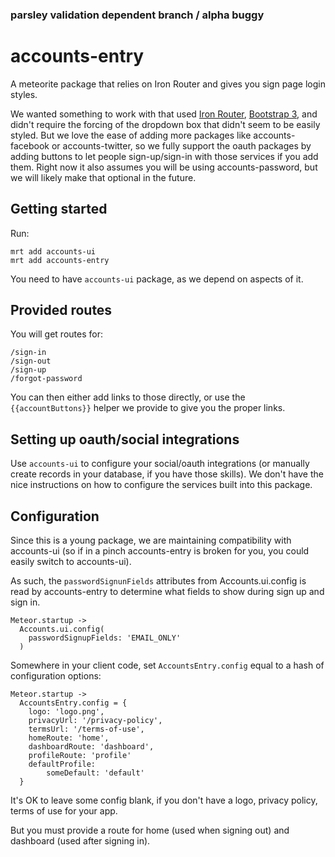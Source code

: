 ### parsley validation dependent branch / alpha buggy
# accounts-entry

A meteorite package that relies on Iron Router and gives you sign page login styles.

We wanted something to work with that used [Iron
Router](https://github.com/EventedMind/iron-router), [Bootstrap
3](https://github.com/mangasocial/meteor-bootstrap-3), and didn't require the forcing of the dropdown box that didn't seem to be easily styled. But we love the ease of adding more packages like accounts-facebook or accounts-twitter, so we fully support the oauth packages by adding buttons to let people sign-up/sign-in with those services if you add them.  Right now it also assumes you will be using accounts-password, but we will likely make that optional in the future.

## Getting started

Run:

````
mrt add accounts-ui
mrt add accounts-entry
````

You need to have `accounts-ui` package, as we depend on aspects of it.

## Provided routes

You will get routes for:
````
/sign-in
/sign-out
/sign-up
/forgot-password
````

You can then either add links to those directly, or use the ````{{accountButtons}}```` helper we provide to give you the proper links.

## Setting up oauth/social integrations

Use `accounts-ui` to configure your social/oauth integrations (or manually create records in your database, if you have those skills). We don't have the nice instructions on how to configure the services built into this package.

## Configuration

Since this is a young package, we are maintaining compatibility with accounts-ui (so if in a pinch accounts-entry is broken for you, you could easily switch to accounts-ui).

As such, the `passwordSignunFields` attributes from Accounts.ui.config is read by accounts-entry to determine what fields to show during sign up and sign in.

```
Meteor.startup ->
  Accounts.ui.config(
    passwordSignupFields: 'EMAIL_ONLY'
  )
```

Somewhere in your client code, set `AccountsEntry.config` equal to a hash of configuration options:

```
Meteor.startup ->
  AccountsEntry.config = {
    logo: 'logo.png',
    privacyUrl: '/privacy-policy',
    termsUrl: '/terms-of-use',
    homeRoute: 'home',
    dashboardRoute: 'dashboard',
    profileRoute: 'profile'
    defaultProfile: 
        someDefault: 'default'
  }
```

It's OK to leave some config blank, if you don't have a logo, privacy
policy, terms of use for your app.

But you must provide a route for home (used when signing out) and
dashboard (used after signing in).

